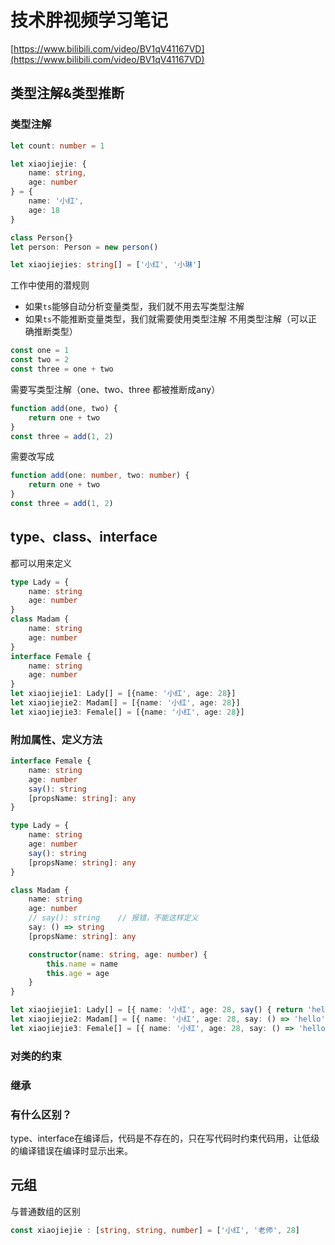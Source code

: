 # 技术胖视频学习笔记
[https://www.bilibili.com/video/BV1qV41167VD](https://www.bilibili.com/video/BV1qV41167VD)

## 类型注解&类型推断
### 类型注解
``` ts
let count: number = 1

let xiaojiejie: {
    name: string,
    age: number
} = {
    name: '小红',
    age: 18
}

class Person{}
let person: Person = new person()

let xiaojiejies: string[] = ['小红', '小琳']
```
工作中使用的潜规则
- 如果`ts`能够自动分析变量类型，我们就不用去写类型注解
- 如果`ts`不能推断变量类型，我们就需要使用类型注解
不用类型注解（可以正确推断类型）
``` ts
const one = 1
const two = 2
const three = one + two
```
需要写类型注解（one、two、three 都被推断成any）
``` ts
function add(one, two) {
    return one + two
}
const three = add(1, 2)
```
需要改写成
``` ts
function add(one: number, two: number) {
    return one + two
}
const three = add(1, 2)
```
## type、class、interface
都可以用来定义
``` ts
type Lady = {
    name: string
    age: number
}
class Madam {
    name: string
    age: number
}
interface Female {
    name: string
    age: number
}
let xiaojiejie1: Lady[] = [{name: '小红', age: 28}]
let xiaojiejie2: Madam[] = [{name: '小红', age: 28}]
let xiaojiejie3: Female[] = [{name: '小红', age: 28}]
```
### 附加属性、定义方法

```ts
interface Female {
    name: string
    age: number
    say(): string
    [propsName: string]: any
}

type Lady = {
    name: string
    age: number
    say(): string
    [propsName: string]: any
}

class Madam {
    name: string
    age: number
    // say(): string    // 报错，不能这样定义
    say: () => string
    [propsName: string]: any

    constructor(name: string, age: number) {
        this.name = name
        this.age = age
    }
}

let xiaojiejie1: Lady[] = [{ name: '小红', age: 28, say() { return 'hello' }, hobby: '爬山' }]
let xiaojiejie2: Madam[] = [{ name: '小红', age: 28, say: () => 'hello', hobby: '爬山' }]
let xiaojiejie3: Female[] = [{ name: '小红', age: 28, say: () => 'hello', hobby: '爬山' }]
```

### 对类的约束

### 继承

### 有什么区别？

type、interface在编译后，代码是不存在的，只在写代码时约束代码用，让低级的编译错误在编译时显示出来。

## 元组
与普通数组的区别
``` ts
const xiaojiejie : [string, string, number] = ['小红', '老师', 28]
```